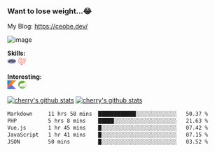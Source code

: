 ### Want to lose weight...😂

My Blog: https://ceobe.dev/

![image](https://github.com/cr-lgl/cr-lgl/blob/master/image.jpeg?raw=true)

**Skills:**  
<code><img height="20" src="https://raw.githubusercontent.com/github/explore/80688e429a7d4ef2fca1e82350fe8e3517d3494d/topics/php/php.png"></code>
<code><img height="20" src="https://raw.githubusercontent.com/github/explore/5c058a388828bb5fde0bcafd4bc867b5bb3f26f3/topics/laravel/laravel.png"></code>

**Interesting:**  
<code><img height="20" src="https://raw.githubusercontent.com/github/explore/80688e429a7d4ef2fca1e82350fe8e3517d3494d/topics/kotlin/kotlin.png"></code>
<code><img height="20" src="https://raw.githubusercontent.com/github/explore/80688e429a7d4ef2fca1e82350fe8e3517d3494d/topics/spring-boot/spring-boot.png"></code>

[![cherry's github stats](https://github-readme-stats.vercel.app/api?username=cr-lgl)](https://github.com/anuraghazra/github-readme-stats)
[![cherry's github stats](https://github-readme-stats.vercel.app/api/top-langs/?username=cr-lgl&layout=compact)](https://github.com/anuraghazra/github-readme-stats)

<!--START_SECTION:waka-->
```text
Markdown     11 hrs 58 mins  ████████████░░░░░░░░░░░░░   50.37 % 
PHP          5 hrs 8 mins    █████░░░░░░░░░░░░░░░░░░░░   21.63 % 
Vue.js       1 hr 45 mins    █░░░░░░░░░░░░░░░░░░░░░░░░   07.42 % 
JavaScript   1 hr 41 mins    █░░░░░░░░░░░░░░░░░░░░░░░░   07.15 % 
JSON         50 mins         █░░░░░░░░░░░░░░░░░░░░░░░░   03.52 %
```
<!--END_SECTION:waka-->
